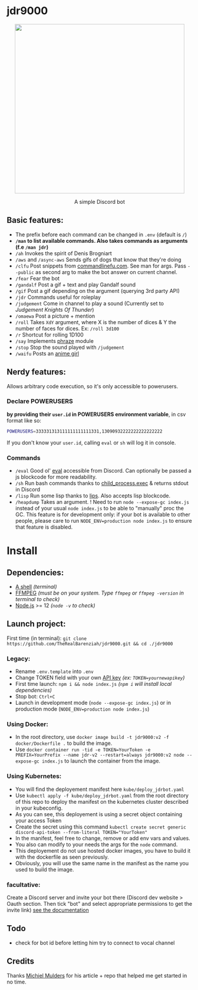 # jdr9000

<p align="center">
  <img width="460" height="460" src="https://i.ibb.co/FYBH6Xf/a-E2ebpp-460s.jpg">
</p>
<p align="center">
  A simple Discord bot
</p>

## Basic features:

- The prefix before each command can be changed in `.env` (default is `/`)
- **`/man` to list available commands. Also takes commands as arguments (f.e `/man jdr`)**
- `/ah` Invokes the spirit of Denis Brogniart
- `/aws` and `/async-aws` Sends gifs of dogs that know that they're doing
- `/clfu` Post snippets from [commandlinefu.com](https://www.commandlinefu.com/). See man for args. Pass `--public` as second arg to make the bot answer on current channel.
- `/fear` Fear the bot
- `/gandalf` Post a gif + text and play Gandalf sound
- `/gif` Post a gif depending on the argument (querying 3rd party API)
- `/jdr` Commands useful for roleplay
- `/judgement` Come in channel to play a sound (Currently set to _Judgement Knights Of Thunder_)
- `/omaewa` Post a picture + mention
- `/roll` Takes `XdY` argument, where X is the number of dices & Y the number of faces for dices. Ex: `/roll 3d100`
- `/r` Shortcut for rolling 1D100
- `/say` Implements [phraze](https://github.com/Serjeel-Ranjan-911/ASCII-Art-Cartoon-CLI) module
- `/stop` Stop the sound played with `/judgement`
- `/waifu` Posts an [anime girl](https://www.thiswaifudoesnotexist.net/)

## Nerdy features:

Allows arbitrary code execution, so it's only accessible to powerusers.

### Declare POWERUSERS

**by providing their `user.id` in POWERUSERS environment variable**, in csv format like so:

```bash
POWERUSERS=333331313111111111111331,13090932222222222222222
```

If you don't know your `user.id`, calling `eval` or `sh` will log it in console.

### Commands

- `/eval` Good ol' [eval](https://developer.mozilla.org/en-US/docs/Web/JavaScript/Reference/Global_Objects/eval) accessible from Discord. Can optionally be passed a js blockcode for more readability.
- `/sh` Run bash commands thanks to [child_process.exec](https://nodejs.org/api/child_process.html#child_process_child_process_exec_command_options_callback) & returns stdout in Discord
- `/lisp` Run some lisp thanks to [lips](https://www.npmjs.com/package/@jcubic/lips). Also accepts lisp blockcode.
- `/heapdump` Takes an argument. ! Need to run `node --expose-gc index.js` instead of your usual `node index.js` to be able to "manually" proc the GC. This feature is for development only: if your bot is available to other people, please care to run `NODE_ENV=production node index.js` to ensure that feature is disabled.

# Install

## Dependencies:

- [A shell](https://media.istockphoto.com/photos/sea-shell-picture-id862062360) _(terminal)_
- [FFMPEG](https://www.ffmpeg.org/download.html) _(must be on your system. Type `ffmpeg` or `ffmpeg -version` in terminal to check)_
- [Node.js](https://nodejs.org/en/download/) >= 12 _(`node -v` to check)_

## Launch project:

First time (in terminal): `git clone https://github.com/TheRealBarenziah/jdr9000.git && cd ./jdr9000`

### Legacy:

- Rename `.env.template` into `.env`
- Change TOKEN field with your own [API key](https://discord.com/developers/applications) _(ex: `TOKEN=yournewapikey`)_
- First time launch: `npm i && node index.js` _(`npm i` will install local dependencies)_
- Stop bot: `Ctrl+C`
- Launch in development mode (`node --expose-gc index.js`) or in production mode (`NODE_ENV=production node index.js`)

### Using Docker:

- In the root directory, use `docker image build -t jdr9000:v2 -f docker/Dockerfile .` to build the image.
- Use `docker container run -tid -e TOKEN=YourToken -e PREFIX=YourPrefix --name jdr-v2 --restart=always jdr9000:v2 node --expose-gc index.js` to launch the container from the image.

### Using Kubernetes:

- You will find the deployement manifest here `kube/deploy_jdrbot.yaml`
- Use `kubectl apply -f kube/deploy_jdrbot.yaml` from the root directory of this repo to deploy the manifest on the kubernetes cluster described in your kubeconfig.
- As you can see, this deployement is using a secret object containing your access Token
- Create the secret using this command `kubectl create secret generic discord-api-token --from-literal TOKEN="YourToken"`
- In the manifest, feel free to change, remove or add env vars and values.
- You also can modify to your needs the args for the `node` command.
- This deployement do not use hosted docker images, you have to build it with the dockerfile as seen previously.
- Obviously, you will use the same name in the manifest as the name you used to build the image.

### facultative:

Create a Discord server and invite your bot there (Discord dev website > Oauth section. Then tick "bot" and select appropriate permissions to get the invite link) [see the documentation](https://discordpy.readthedocs.io/en/latest/discord.html#inviting-your-bot)

## Todo

- check for bot id before letting him try to connect to vocal channel

## Credits

Thanks [Michiel Mulders](https://www.sitepoint.com/discord-bot-node-js/) for his article + repo that helped me get started in no time.
